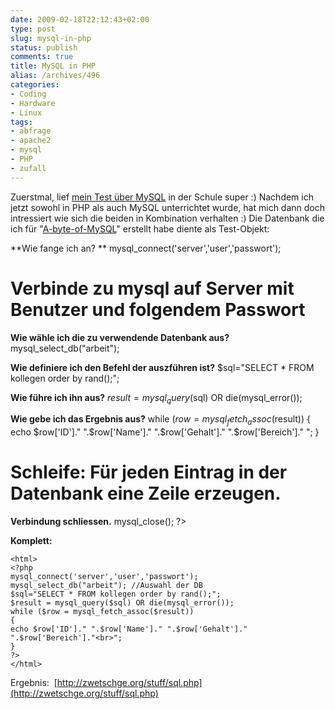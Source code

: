 ```yaml
---
date: 2009-02-18T22:12:43+02:00
type: post
slug: mysql-in-php
status: publish
comments: true
title: MySQL in PHP
alias: /archives/496
categories:
- Coding
- Hardware
- Linux
tags:
- abfrage
- apache2
- mysql
- PHP
- zufall
---
```


Zuerstmal, lief [mein Test über MySQL](http://seufz.wordpress.com/2009/02/12/a-byte-of-mysql-eine-kurzreferenz/) in der Schule super :) Nachdem ich jetzt sowohl in PHP als auch MySQL unterrichtet wurde, hat mich dann doch intressiert wie sich die beiden in Kombination verhalten :) Die Datenbank die ich für "[A-byte-of-MySQL](http://zwetschge.org/publications/A-byte-of-MySQL.pdf)" erstellt habe diente als Test-Objekt:

**Wie fange ich an? **
mysql_connect('server','user','passwort');
# Verbinde zu mysql auf Server mit Benutzer und folgendem Passwort

**Wie wähle ich die zu verwendende Datenbank aus?**
mysql_select_db("arbeit");

**Wie definiere ich den Befehl der auszführen ist?**
$sql="SELECT * FROM kollegen order by rand();";

**Wie führe ich ihn aus?**
$result = mysql_query($sql) OR die(mysql_error());

**Wie gebe ich das Ergebnis aus?**
while ($row = mysql_fetch_assoc($result))
{
echo $row['ID']." ".$row['Name']." ".$row['Gehalt']." ".$row['Bereich']."
";
}
# Schleife: Für jeden Eintrag in der Datenbank eine Zeile erzeugen.

**Verbindung schliessen.**
mysql_close();
?>

**Komplett:**

```
<html>
<?php
mysql_connect('server','user','passwort');
mysql_select_db("arbeit"); //Auswahl der DB
$sql="SELECT * FROM kollegen order by rand();";
$result = mysql_query($sql) OR die(mysql_error());
while ($row = mysql_fetch_assoc($result))
{
echo $row['ID']." ".$row['Name']." ".$row['Gehalt']." ".$row['Bereich']."<br>";
}
?>
</html>
```

Ergebnis:  [http://zwetschge.org/stuff/sql.php](http://zwetschge.org/stuff/sql.php)
